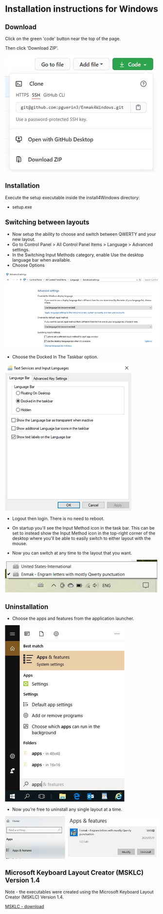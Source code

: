 
# Installation instructions for Windows

## Download

Click on the green 'code' button near the top of the page.

Then click 'Download ZIP'.

![](../images/download.jpg)


## Installation

Execute the setup executable inside the install4Windows directory:
 - setup.exe


## Switching between layouts

* Now setup the ability to choose and switch between QWERTY and your new layout. 
* Go to Control Panel > All Control Panel Items > Language > Advanced settings. 
* In the Switching Input Methods category, enable Use the desktop language bar when available.
* Choose Options

![](../images/language.jpg)

* Choose the Docked In The Taskbar option.

![](../images/language.options.jpg)

* Logout then login. There is no need to reboot.

* On startup you'll see the Input Method icon in the task bar. This can be set to instead show the Input Method icon in the top-right corner of the desktop where you'll be able to easily switch to either layout with the mouse. 

* Now you can switch at any time to the layout that you want.

![](../images/taskbar.jpg)


## Uninstallation

* Choose the apps and features from the application launcher.

![](../images/choose.apps.jpg)

* Now you're free to uninstall any single layout at a time.

![](../images/uninstall.jpg)



## Microsoft Keyboard Layout Creator (MSKLC) Version 1.4

Note - the executables were created using the Microsoft Keyboard Layout Creator (MSKLC) Version 1.4.

[MSKLC - download](https://www.microsoft.com/en-us/download/details.aspx?id=102134)



